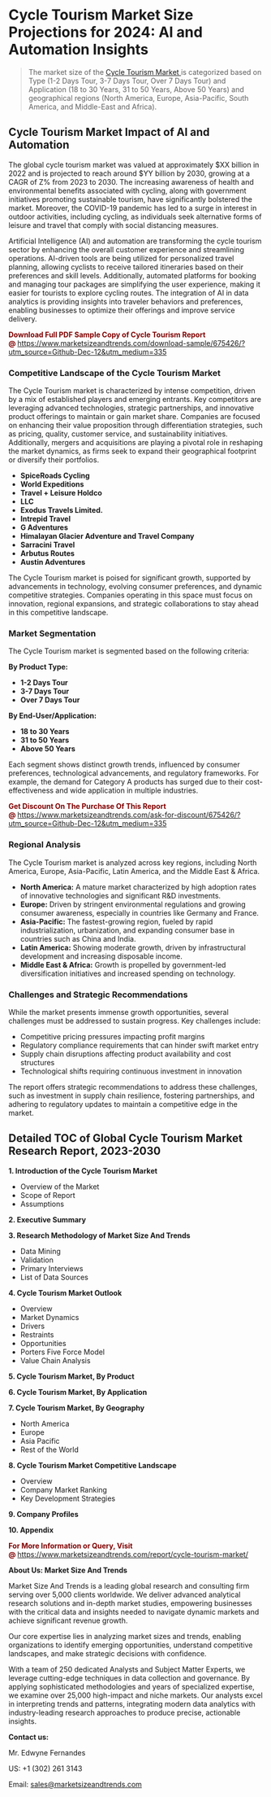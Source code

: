 <H1> Cycle Tourism Market Size Projections for 2024: AI and Automation Insights</H1><blockquote><p>The market size of the <a href="https://www.marketsizeandtrends.com/download-sample/675426/?utm_source=Github-Dec-12&amp;utm_medium=335" target="_blank">Cycle Tourism Market </a>is categorized based on Type (1-2 Days Tour, 3-7 Days Tour, Over 7 Days Tour) and Application (18 to 30 Years, 31 to 50 Years, Above 50 Years) and geographical regions (North America, Europe, Asia-Pacific, South America, and Middle-East and Africa).</p></blockquote><p><h2>Cycle Tourism Market Impact of AI and Automation</h2><p>The global cycle tourism market was valued at approximately $XX billion in 2022 and is projected to reach around $YY billion by 2030, growing at a CAGR of Z% from 2023 to 2030. The increasing awareness of health and environmental benefits associated with cycling, along with government initiatives promoting sustainable tourism, have significantly bolstered the market. Moreover, the COVID-19 pandemic has led to a surge in interest in outdoor activities, including cycling, as individuals seek alternative forms of leisure and travel that comply with social distancing measures.</p><p>Artificial Intelligence (AI) and automation are transforming the cycle tourism sector by enhancing the overall customer experience and streamlining operations. AI-driven tools are being utilized for personalized travel planning, allowing cyclists to receive tailored itineraries based on their preferences and skill levels. Additionally, automated platforms for booking and managing tour packages are simplifying the user experience, making it easier for tourists to explore cycling routes. The integration of AI in data analytics is providing insights into traveler behaviors and preferences, enabling businesses to optimize their offerings and improve service delivery.</p></p><p><strong><span style="color: #800000;">Download Full PDF Sample Copy of Cycle Tourism Report @</span>&nbsp;</strong><a href="https://www.marketsizeandtrends.com/download-sample/675426/?utm_source=Github-Dec-12&amp;utm_medium=335">https://www.marketsizeandtrends.com/download-sample/675426/?utm_source=Github-Dec-12&amp;utm_medium=335</a></p><h3>Competitive Landscape of the Cycle Tourism Market</h3><p>The Cycle Tourism market is characterized by intense competition, driven by a mix of established players and emerging entrants. Key competitors are leveraging advanced technologies, strategic partnerships, and innovative product offerings to maintain or gain market share. Companies are focused on enhancing their value proposition through differentiation strategies, such as pricing, quality, customer service, and sustainability initiatives. Additionally, mergers and acquisitions are playing a pivotal role in reshaping the market dynamics, as firms seek to expand their geographical footprint or diversify their portfolios.</p><p><strong><p><ul><li>SpiceRoads Cycling </li><li> World Expeditions </li><li> Travel + Leisure Holdco </li><li> LLC </li><li> Exodus Travels Limited. </li><li> Intrepid Travel </li><li> G Adventures </li><li> Himalayan Glacier Adventure and Travel Company </li><li> Sarracini Travel </li><li> Arbutus Routes </li><li> Austin Adventures</p></li></ul></p></strong></p><p>The Cycle Tourism market is poised for significant growth, supported by advancements in technology, evolving consumer preferences, and dynamic competitive strategies. Companies operating in this space must focus on innovation, regional expansions, and strategic collaborations to stay ahead in this competitive landscape.</p><h3>Market Segmentation</h3><p>The Cycle Tourism market is segmented based on the following criteria:</p><p><strong>By Product Type:</strong></p><p><strong><p><ul><li>1-2 Days Tour </li><li> 3-7 Days Tour </li><li> Over 7 Days Tour</p></li></ul></p></strong></p><p><strong>By End-User/Application:</strong></p><p><strong><p><ul><li>18 to 30 Years </li><li> 31 to 50 Years </li><li> Above 50 Years</p></li></ul></p></strong></p><p>Each segment shows distinct growth trends, influenced by consumer preferences, technological advancements, and regulatory frameworks. For example, the demand for Category A products has surged due to their cost-effectiveness and wide application in multiple industries.</p><p><strong><span style="color: #800000;">Get Discount On The Purchase Of This Report @&nbsp;</span></strong><a href="https://www.marketsizeandtrends.com/ask-for-discount/675426/?utm_source=Github-Dec-12&amp;utm_medium=335">https://www.marketsizeandtrends.com/ask-for-discount/675426/?utm_source=Github-Dec-12&amp;utm_medium=335</a></p><h3>Regional Analysis</h3><p>The Cycle Tourism market is analyzed across key regions, including North America, Europe, Asia-Pacific, Latin America, and the Middle East &amp; Africa.</p><ul><li><strong>North America:</strong> A mature market characterized by high adoption rates of innovative technologies and significant R&amp;D investments.</li><li><strong>Europe:</strong> Driven by stringent environmental regulations and growing consumer awareness, especially in countries like Germany and France.</li><li><strong>Asia-Pacific:</strong> The fastest-growing region, fueled by rapid industrialization, urbanization, and expanding consumer base in countries such as China and India.</li><li><strong>Latin America:</strong> Showing moderate growth, driven by infrastructural development and increasing disposable income.</li><li><strong>Middle East &amp; Africa:</strong> Growth is propelled by government-led diversification initiatives and increased spending on technology.</li></ul><h3>Challenges and Strategic Recommendations</h3><p>While the market presents immense growth opportunities, several challenges must be addressed to sustain progress. Key challenges include:</p><ul><li>Competitive pricing pressures impacting profit margins</li><li>Regulatory compliance requirements that can hinder swift market entry</li><li>Supply chain disruptions affecting product availability and cost structures</li><li>Technological shifts requiring continuous investment in innovation</li></ul><p>The report offers strategic recommendations to address these challenges, such as investment in supply chain resilience, fostering partnerships, and adhering to regulatory updates to maintain a competitive edge in the market.</p><h2>Detailed TOC of Global Cycle Tourism Market Research Report, 2023-2030</h2><p><strong>1. Introduction of the Cycle Tourism Market</strong></p><ul><li>Overview of the Market</li><li>Scope of Report</li><li>Assumptions&nbsp;</li></ul><p><strong>2. Executive Summary</strong></p><p><strong>3. Research Methodology of <strong>Market Size And Trends</strong></strong></p><ul><li>Data Mining</li><li>Validation</li><li>Primary Interviews</li><li>List of Data Sources&nbsp;</li></ul><p><strong>4. Cycle Tourism Market Outlook</strong></p><ul><li>Overview</li><li>Market Dynamics</li><li>Drivers</li><li>Restraints</li><li>Opportunities</li><li>Porters Five Force Model</li><li>Value Chain Analysis&nbsp;</li></ul><p><strong>5. Cycle Tourism Market, By Product</strong></p><p><strong>6. Cycle Tourism Market, By Application</strong></p><p><strong>7. Cycle Tourism Market, By Geography</strong></p><ul><li>North America</li><li>Europe</li><li>Asia Pacific</li><li>Rest of the World&nbsp;</li></ul><p><strong>8. Cycle Tourism Market Competitive Landscape</strong></p><ul><li>Overview</li><li>Company Market Ranking</li><li>Key Development Strategies&nbsp;</li></ul><p><strong>9. Company Profiles</strong></p><p><strong>10. Appendix</strong></p><p><strong><span style="color: #800000;">For More Information or Query, Visit @&nbsp;</span></strong><a href="https://www.marketsizeandtrends.com/report/cycle-tourism-market/">https://www.marketsizeandtrends.com/report/cycle-tourism-market/</a></p><p></p><p><strong>About Us:&nbsp;Market Size And Trends</strong></p><p>Market Size And Trends&nbsp;is a leading global research and consulting firm serving over 5,000 clients worldwide. We deliver advanced analytical research solutions and in-depth market studies, empowering businesses with the critical data and insights needed to navigate dynamic markets and achieve significant revenue growth.</p><p>Our core expertise lies in analyzing market sizes and trends, enabling organizations to identify emerging opportunities, understand competitive landscapes, and make strategic decisions with confidence.</p><p>With a team of 250 dedicated Analysts and Subject Matter Experts, we leverage cutting-edge techniques in data collection and governance. By applying sophisticated methodologies and years of specialized expertise, we examine over 25,000 high-impact and niche markets. Our analysts excel in interpreting trends and patterns, integrating modern data analytics with industry-leading research approaches to produce precise, actionable insights.</p><p><strong>Contact us:</strong></p><p>Mr. Edwyne Fernandes</p><p>US: +1 (302) 261 3143</p><p>Email: <a href="mailto:sales@marketsizeandtrends.com">sales@marketsizeandtrends.com</a>&nbsp;</p>
